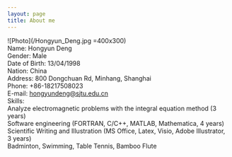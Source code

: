 ```yaml
---
layout: page
title: About me
---
```


![Photo](/Hongyun_Deng.jpg =400x300)
<br>Name: Hongyun Deng<br>
Gender: Male<br>
Date of Birth: 13/04/1998<br>
Nation: China<br>
Address: 800 Dongchuan Rd, Minhang, Shanghai<br>
Phone: +86-18217508023<br>
E-mail: hongyundeng@sjtu.edu.cn<br>
Skills:<br>
Analyze electromagnetic problems with the integral equation method (3 years)<br>
Software engineering (FORTRAN, C/C++, MATLAB, Mathematica, 4 years)<br>
Scientific Writing and Illustration (MS Office, Latex, Visio, Adobe Illustrator, 3 years) <br>
Badminton, Swimming, Table Tennis, Bamboo Flute
